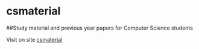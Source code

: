 # csmaterial
##Study material and previous year papers for Computer Science students 

Visit on site [csmaterial](https://www.csmaterial.in/)
